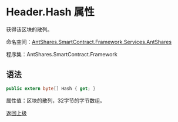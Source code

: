 # Header.Hash 属性

获得该区块的散列。

命名空间：[AntShares.SmartContract.Framework.Services.AntShares](../../AntShares.md)

程序集：AntShares.SmartContract.Framework

## 语法

```c#
public extern byte[] Hash { get; }
```

属性值：区块的散列，32字节的字节数组。



[返回上级](../Header.md)